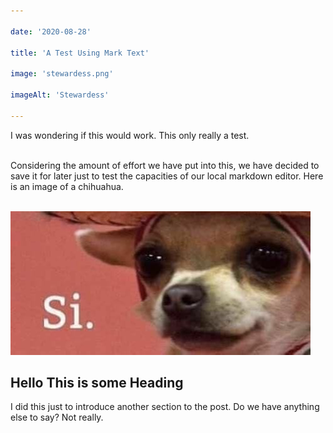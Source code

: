 ```yaml
---

date: '2020-08-28'

title: 'A Test Using Mark Text'

image: 'stewardess.png'

imageAlt: 'Stewardess'

---
```


I was wondering if this would work. This only really a test.    <br/><br/>

Considering the amount of effort we have put into this, we have decided to save it for later just to test the capacities of our local markdown editor. Here is an image of a chihuahua.    <br/><br/>

![Chihuahua](si.jpg)<br/>

## Hello This is some Heading

I did this just to introduce another section to the post. Do we have anything else to say? Not really.
